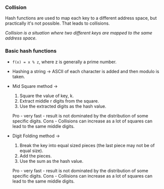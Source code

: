 ### Collision

Hash functions are used to map each key to a different address space, but practically it's not possible. That leads to collisions.

*Collision is a situation where two different keys are mapped to the same address space.*

### Basic hash functions

- `f(x) = x % z`, where z is generally a prime number.

- Hashing a string -> ASCII of each character is added and then modulo is taken.

- Mid Square method -> 
    1. Square the value of key, k.
    2. Extract middle r digits from the square.
    3. Use the extracted digits as the hash value.

    Pro - very fast
        - result is not dominated by the distribution of some specific digits. 
    Cons - Collisions can increase as a lot of squares can lead to the same middle digits.

- Digit Folding method -> 
    1. Break the key into equal sized pieces (the last piece may not be of equal size).
    2. Add the pieces.
    3. Use the sum as the hash value.

    Pro - very fast
        - result is not dominated by the distribution of some specific digits. 
    Cons - Collisions can increase as a lot of squares can lead to the same middle digits.    

